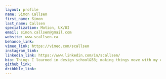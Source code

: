 ```yaml
---
layout: profile
name: Simon Callsen
first_name: Simon
last_name: Callsen
specialization: Motion, UX/UI
email: simon.callsen@gmail.com
website: www.scallsen.ca
behance_link:
vimeo_link: https://vimeo.com/scallsen
instagram_link:
linkedin_link: https://www.linkedin.com/in/scallsen/
bio: Things I learned in design school&58; making things move with my computer and doing the interface thing
github_link:
dribbble_link:
---
```

